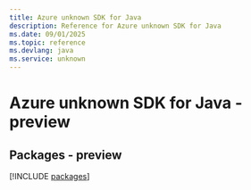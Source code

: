 ```yaml
---
title: Azure unknown SDK for Java
description: Reference for Azure unknown SDK for Java
ms.date: 09/01/2025
ms.topic: reference
ms.devlang: java
ms.service: unknown
---
```

# Azure unknown SDK for Java - preview
## Packages - preview
[!INCLUDE [packages](unknown-index.md)]